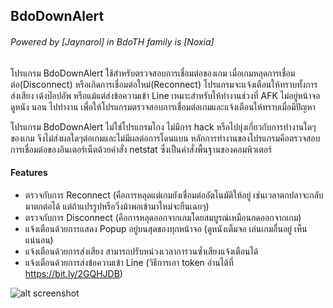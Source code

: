 ## BdoDownAlert

###### Powered by [Jaynarol] in BdoTH family is [Noxia]

โปรแกรม BdoDownAlert ใช้สำหรับตรวจสอบการเชื่อมต่อของเกม เมื่อเกมหลุดการเชื่อมต่อ(Disconnect) หรือเกิดการเชื่อมต่อใหม่(Reconnect) โปรแกรมจะแจ้งเตือนให้ทราบทั้งการส่งเสียง เด้งป๊อปอัพ หรือแม้แต่ส่งข้อความเข้า Line
เหมาะสำหรับให้ทำงานช่วงที่ AFK ไม่อยู่หน้าจอ ดูหนัง นอน ไปทำงาน เพื่อให้โปรแกรมตรวจสอบการเชื่อมต่อเกมและแจ้งเตือนให้ทราบเมื่อมีปัญหา

โปรแกรม BdoDownAlert ไม่ใช่โปรแกรมโกง ไม่มีการ hack หรือไปยุ่งเกี่ยวกับการทำงานใดๆของเกม จึงไม่ส่งผลใดๆต่อเกมและไม่มีผลต่อการโดนแบน
หลักการทำงานของโปรแกรมคือตรวจสอบการเชื่อมต่อของอินเตอร์เน็ตด้วยคำสั่ง netstat ซึ่งเป็นคำสั่งพื้นฐานของคอมพิวเตอร์


#### Features
- ตรวจกับการ Reconnect (คือการหลุดแต่เกมยังเชื่อมต่ออัตโนมัติให้อยู่ เช่นเวลาตกปลาจะกลับมาตกต่อได้ แต่ถ้าแปรรูปหรือวิ่งม้าพอเข้ามาใหม่จะยืนเฉยๆ)
- ตรวจกับการ Disconnect (คือการหลุดออกจากเกมโดยสมบูรณ์เหมือนกดออกจากเกม)
- แจ้งเตือนด้วยการแสดง Popup อยู่บนสุดของทุกหน้าจอ (ดูหนังเต็มจอ เล่นเกมอื่นอยู่ เห็นแน่นอน)
- แจ้งเตือนด้วยการส่งเสียง สามารถปรับหน่วงเวลาการวนซ้ำเสียงแจ้งเตือนได้
- แจ้งเตือนด้วยการส่งข้อความเข้า Line (วิธีการเอา token อ่านได้ที่ https://bit.ly/2GQHJDB)

![alt screenshot](https://i.imgur.com/895VZAn.jpg)
